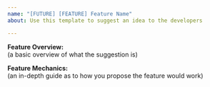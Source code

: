 ```yaml
---
name: "[FUTURE] [FEATURE] Feature Name"
about: Use this template to suggest an idea to the developers

---
```


__Feature Overview:__  
(a basic overview of what the suggestion is)  
  
__Feature Mechanics:__  
(an in-depth guide as to how you propose the feature would work)
